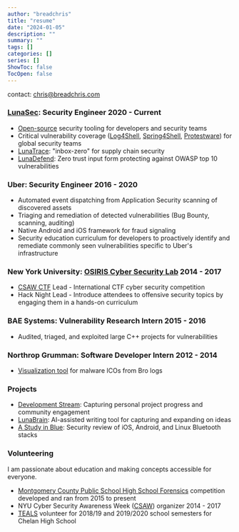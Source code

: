 ```yaml
---
author: "breadchris"
title: "resume"
date: "2024-01-05"
description: ""
summary: ""
tags: []
categories: []
series: []
ShowToc: false
TocOpen: false
---
```




contact: chris@breadchris.com

### [LunaSec](https://lunasec.io): Security Engineer 2020 - Current
- [Open-source](https://github.com/lunasec-io/lunasec) security tooling for developers and security teams
- Critical vulnerability coverage ([Log4Shell](https://www.lunasec.io/docs/blog/log4j-zero-day/), [Spring4Shell](https://www.lunasec.io/docs/blog/spring-rce-vulnerabilities/), [Protestware](https://www.lunasec.io/docs/blog/node-ipc-protestware/)) for global security teams
- [LunaTrace](https://www.lunasec.io/docs/blog/the-issue-with-vuln-scanners/): "inbox-zero" for supply chain security
- [LunaDefend](https://www.lunasec.io/docs/blog/lunasec-story/): Zero trust input form protecting against OWASP top 10 vulnerabilities

### Uber: Security Engineer 2016 - 2020
- Automated event dispatching from Application Security scanning of discovered assets
- Triaging and remediation of detected vulnerabilities (Bug Bounty, scanning, auditing)
- Native Android and iOS framework for fraud signaling
- Security education curriculum for developers to proactively identify and remediate commonly seen vulnerabilities specific to Uber's infrastructure

### New York University: [OSIRIS Cyber Security Lab](https://osiris.cyber.nyu.edu/) 2014 - 2017
- [CSAW CTF](https://www.csaw.io/ctf) Lead - International CTF cyber security competition
- Hack Night Lead - Introduce attendees to offensive security topics by engaging them in a hands-on curriculum

### BAE Systems: Vulnerability Research Intern 2015 - 2016
- Audited, triaged, and exploited large C++ projects for vulnerabilities

### Northrop Grumman: Software Developer Intern 2012 - 2014
- [Visualization tool](https://www.youtube.com/watch?v=KNGtEchL9fs) for malware ICOs from Bro logs 

### Projects
- [Development Stream](https://www.youtube.com/@breadchris/streams): Capturing personal project progress and community engagement
- [LunaBrain](https://github.com/lunabrain-ai/lunabrain): AI-assisted writing tool for capturing and expanding on ideas
- [A Study in Blue](http://breadchris.github.io/pwn/exploit/bluetooth/2019/08/01/bluetooth-pwning/): Security review of iOS, Android, and Linux Bluetooth stacks

### Volunteering
I am passionate about education and making concepts accessible for everyone.
- [Montgomery County Public School High School Forensics](https://mcpshsf.com) competition developed and ran from 2015 to present
- NYU Cyber Security Awareness Week ([CSAW](https://www.csaw.io/)) organizer 2014 - 2017
- [TEALS](https://www.microsoft.com/en-us/teals) volunteer for 2018/19 and 2019/2020 school semesters for Chelan High School
